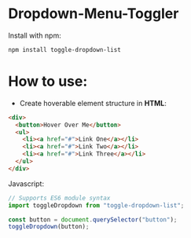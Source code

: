 # Dropdown-Menu-Toggler

Install with npm:

```bash
npm install toggle-dropdown-list
```

# How to use:

- Create hoverable element structure in **HTML**:

```html
<div>
  <button>Hover Over Me</button>
  <ul>
    <li><a href="#">Link One</a></li>
    <li><a href="#">Link Two</a></li>
    <li><a href="#">Link Three</a></li>
  </ul>
</div>
```

Javascript:

```javascript
// Supports ES6 module syntax
import toggleDropdown from "toggle-dropdown-list";

const button = document.querySelector("button");
toggleDropdown(button);
```
